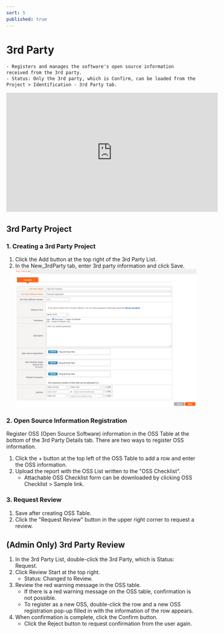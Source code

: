 ```yaml
---
sort: 5
published: true
---
```

# 3rd Party
```note
- Registers and manages the software's open source information received from the 3rd party.
- Status: Only the 3rd party, which is Confirm, can be loaded from the Project > Identification - 3rd Party tab.
```
<iframe width="560" height="315" src="https://www.youtube.com/embed/FxQlpnaCO2Q" title="YouTube video player" frameborder="0" allow="accelerometer; autoplay; clipboard-write; encrypted-media; gyroscope; picture-in-picture" allowfullscreen></iframe>

## 3rd Party Project
### 1. Creating a 3rd Party Project
1. Click the Add button at the top right of the 3rd Party List.
2. In the New_3rdParty tab, enter 3rd party information and click Save.
    ![new_tab](../images/3_3rd_new.png)

### 2. Open Source Information Registration
Register OSS (Open Source Software) information in the OSS Table at the bottom of the 3rd Party Details tab.
There are two ways to register OSS information.
1. Click the + button at the top left of the OSS Table to add a row and enter the OSS information.
2. Upload the report with the OSS List written to the "OSS Checklist".
    - Attachable OSS Checklist form can be downloaded by clicking OSS Checklist > Sample link.

### 3. Request Review
1. Save after creating OSS Table.
2. Click the "Request Review" button in the upper right corner to request a review.

## (Admin Only) 3rd Party Review
1. In the 3rd Party List, double-click the 3rd Party, which is Status: Request.
2. Click Review Start at the top right.
    - Status: Changed to Review.
3. Review the red warning message in the OSS table.
    - If there is a red warning message on the OSS table, confirmation is not possible.
    - To register as a new OSS, double-click the row and a new OSS registration pop-up filled in with the information of the row appears.
4. When confirmation is complete, click the Confirm button.
    - Click the Reject button to request confirmation from the user again. 
